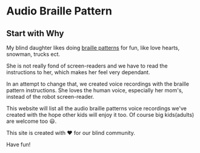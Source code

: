 # Audio Braille Pattern

## Start with Why

My blind daughter likes doing [braille patterns](https://www.pathstoliteracy.org/strategies/just-fun-braille-designs) for fun, like love hearts, snowman, trucks ect. 

She is not really fond of screen-readers and we have to read the instructions to her, which makes her feel very dependant.

In an attempt to change that, we created voice recordings with the braille pattern instructions. She loves the human voice, especially her mom's, instead of the robot screen-reader. 

This website will list all the audio braille patterns voice recordings  we've created with the hope other kids will enjoy it too. Of course big kids(adults) are welcome too :smiley:.

This site is created with :heart: for our blind community.

Have fun!